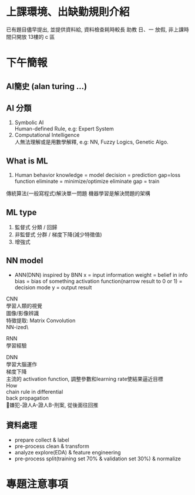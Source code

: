 # 上課環境、出缺勤規則介紹
已有題目儘早提出, 並提供資料給, 資料檢查耗時較長
助教 日、一 放假, 非上課時間只開放 13樓的 c 區

# 下午簡報
## AI簡史 (alan turing ...)
## AI 分類
1. Symbolic AI\
Human-defined Rule, e.g: Expert System
2. Computational Intelligence\
人無法理解或是用數學解釋, e.g: NN, Fuzzy Logics, Genetic Algo.
## What is ML
1. Human behavior
knowledge = model
decision = prediction
gap=loss function
eliminate = minimize/optimize
eliminate gap = train

傳統算法(一般寫程式)解決單一問題
機器學習是解決問題的架構
## ML type
1. 監督式
分類 / 回歸
2. 非監督式
分群 / 梯度下降(減少特徵值)
3. 增強式
## NN model
* ANN(DNN)
inspired by BNN
x = input information
weight = belief in info
bias = bias of something
activation function(narrow result to 0 or 1) = decision mode
y = output result

CNN\
學習人類的視覺\
圖像/影像辨識\
特徵提取: Matrix Convolution\
NN-ized\

RNN\
學習經驗

DNN\
學習大腦運作\
梯度下降\
主流的 activation function, 調整參數和learning rate使結果逼近目標\
How\
chain rule in differential\
back propagation\
嫌犯-證人A-證人B-刑案, 從後面往回推
## 資料處理
* prepare
collect & label
* pre-process
clean & transform
* analyze
explore(EDA) & feature engineering
* pre-process
split(training set 70% & validation set 30%) & normalize
# 專題注意事項
